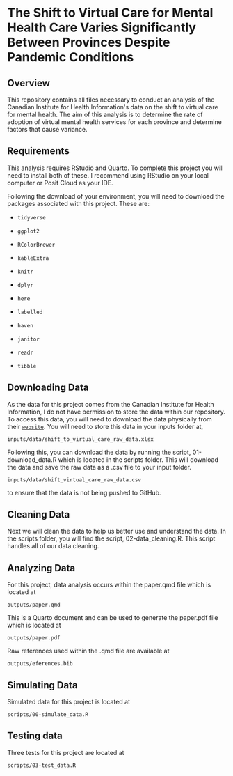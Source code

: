 # The Shift to Virtual Care for Mental Health Care Varies Significantly Between Provinces Despite Pandemic Conditions

## Overview

This repository contains all files necessary to conduct an analysis of the Canadian Institute for Health Information's data on the shift to virtual care for mental health. The aim of this analysis is to determine the rate of adoption of virtual mental health services for each province and determine factors that cause variance.

## Requirements

This analysis requires RStudio and Quarto. To complete this project you will need to install both of these. I recommend using RStudio on your local computer or Posit Cloud as your IDE.

Following the download of your environment, you will need to download the packages associated with this project. These are:

-   `tidyverse`

-   `ggplot2`

-   `RColorBrewer`

-   `kableExtra`

-   `knitr`

-   `dplyr`

-   `here`

-   `labelled`

-   `haven`

-   `janitor`

-   `readr`

-   `tibble`

## Downloading Data

As the data for this project comes from the Canadian Institute for Health Information, I do not have permission to store the data within our repository. To access this data, you will need to download the data physically from their [`website`](https://www.cihi.ca/en/topics/health-equity-and-population-health/data-tables?keyword=virtual&acronyms_databases=All&sort_by=field_published_date_value&items_per_page=10). You will need to store this data in your inputs folder at,

`inputs/data/shift_to_virtual_care_raw_data.xlsx`

Following this, you can download the data by running the script, 01-download_data.R which is located in the scripts folder. This will download the data and save the raw data as a .csv file to your input folder.

`inputs/data/shift_virtual_care_raw_data.csv`

to ensure that the data is not being pushed to GitHub.

## Cleaning Data

Next we will clean the data to help us better use and understand the data. In the scripts folder, you will find the script, 02-data_cleaning.R. This script handles all of our data cleaning.

## Analyzing Data

For this project, data analysis occurs within the paper.qmd file which is located at

`outputs/paper.qmd`

This is a Quarto document and can be used to generate the paper.pdf file which is located at

`outputs/paper.pdf`

Raw references used within the .qmd file are available at

`outputs/eferences.bib`

## Simulating Data

Simulated data for this project is located at

`scripts/00-simulate_data.R`

## Testing data

Three tests for this project are located at

`scripts/03-test_data.R`
